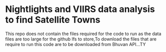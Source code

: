# Nightlights and VIIRS data analysis to find Satellite Towns


This repo does not contain the files required for the code to run as the data files are too large for the github lfs to store,To download the files that are require to run this code are to be downloaded from Bhuvan API...TY
